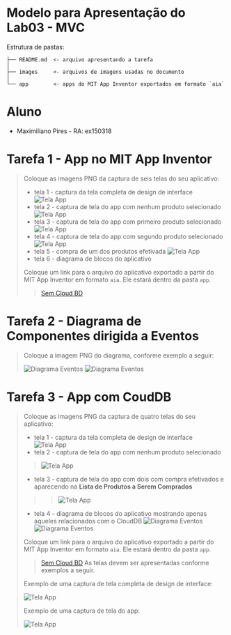 # Modelo para Apresentação do Lab03 - MVC

Estrutura de pastas:

~~~
├── README.md  <- arquivo apresentando a tarefa
│
├── images     <- arquivos de imagens usadas no documento
│
└── app        <- apps do MIT App Inventor exportados em formato `aia`
~~~

# Aluno
* Maximiliano Pires - RA: ex150318

# Tarefa 1 - App no MIT App Inventor

> Coloque as imagens PNG da captura de seis telas do seu aplicativo:
> * tela 1 - captura da tela completa de design de interface
> ![Tela App](images/Primeiro.jpeg)
> * tela 2 - captura de tela do app com nenhum produto selecionado
> ![Tela App](images/SemNadaSelecionado.png)
> * tela 3 - captura de tela do app com primeiro produto selecionado
> ![Tela App](images/Primeiro.jpeg)
> * tela 4 - captura de tela do app com segundo produto selecionado
> ![Tela App](images/Segundo.jpeg)
> * tela 5 - compra de um dos produtos efetivada
> ![Tela App](images/BotaoComprar.jpeg)
> * tela 6 - diagrama de blocos do aplicativo
>
> Coloque um link para o arquivo do aplicativo exportado a partir do MIT App Inventor em formato `aia`. Ele estará dentro da pasta `app`.
>> [Sem Cloud BD](app/lab03MVC-SemCloudDB.aia)

# Tarefa 2 - Diagrama de Componentes dirigida a Eventos

> Coloque a imagem PNG do diagrama, conforme exemplo a seguir:
>
> ![Diagrama Eventos](images/DiagramaComponente1.png)
> ![Diagrama Eventos](images/DiagramaComponente2.png)

# Tarefa 3 - App com CoudDB

> Coloque as imagens PNG da captura de quatro telas do seu aplicativo:
> * tela 1 - captura da tela completa de design de interface
> ![Tela App](images/InicialCloudDB.jpeg)
> * tela 2 - captura de tela do app com nenhum produto selecionado
> > ![Tela App](images/ListaBranco.jpeg)
> * tela 3 - captura de tela do app com dois com compra efetivados e aparecendo na **Lista de Produtos a Serem Comprados**
> > > ![Tela App](images/DoisLista.jpeg)
> * tela 4 - diagrama de blocos do aplicativo mostrando apenas aqueles relacionados com o CloudDB
> ![Diagrama Eventos](images/CloudBD-Blocks.png)
> ![Diagrama Eventos](images/CloudBD-TelaInicial.png)
>
> Coloque um link para o arquivo do aplicativo exportado a partir do MIT App Inventor em formato `aia`. Ele estará dentro da pasta `app`.
> >[Sem Cloud BD](app/lab03MVC-ComCloudDB.aia)
> As telas devem ser apresentadas conforme exemplos a seguir.
>
> Exemplo de uma captura de tela completa de design de interface:
>
> ![Tela App](images/DesignCloudDB.jpeg)
>
> Exemplo de uma captura de tela do app:
>
> ![Tela App](images/InicialCloudDB.jpeg)
